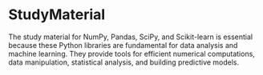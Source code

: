 # StudyMaterial
The study material for NumPy, Pandas, SciPy, and Scikit-learn is essential because these Python libraries are fundamental for data analysis and machine learning. They provide tools for efficient numerical computations, data manipulation, statistical analysis, and building predictive models.

